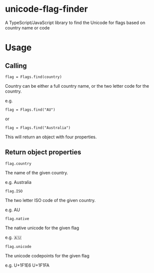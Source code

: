 # unicode-flag-finder
A TypeScript/JavaScript library to find the Unicode for flags based on country name or code

# Usage

## Calling
`flag = Flags.find(country)`

Country can be either a full country name, or the two letter code for the country.

e.g. 

`flag = Flags.find("AU")`

or

`flag = Flags.find("Australia")`

This will return an object with four properties.

## Return object properties

`flag.country`

The name of the given country.

e.g. Australia

`flag.ISO`

The two letter ISO code of the given country.

e.g. AU

`flag.native`

The native unicode for the given flag

e.g. 🇦🇺

`flag.unicode`

The unicode codepoints for the given flag

e.g. U+1F1E6 U+1F1FA